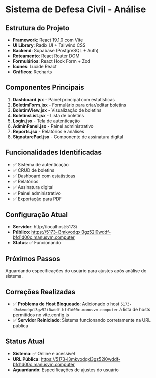 # Sistema de Defesa Civil - Análise

## Estrutura do Projeto
- **Framework**: React 19.1.0 com Vite
- **UI Library**: Radix UI + Tailwind CSS
- **Backend**: Supabase (PostgreSQL + Auth)
- **Roteamento**: React Router DOM
- **Formulários**: React Hook Form + Zod
- **Ícones**: Lucide React
- **Gráficos**: Recharts

## Componentes Principais
1. **Dashboard.jsx** - Painel principal com estatísticas
2. **BoletimForm.jsx** - Formulário para criar/editar boletins
3. **BoletimView.jsx** - Visualização de boletins
4. **BoletinsList.jsx** - Lista de boletins
5. **Login.jsx** - Tela de autenticação
6. **AdminPanel.jsx** - Painel administrativo
7. **Reports.jsx** - Relatórios e análises
8. **SignaturePad.jsx** - Componente de assinatura digital

## Funcionalidades Identificadas
- ✅ Sistema de autenticação
- ✅ CRUD de boletins
- ✅ Dashboard com estatísticas
- ✅ Relatórios
- ✅ Assinatura digital
- ✅ Painel administrativo
- ✅ Exportação para PDF

## Configuração Atual
- **Servidor**: http://localhost:5173/
- **Público**: https://5173-i3mkvodqxl3gz52i0wddf-bfd1d00c.manusvm.computer
- **Status**: ✅ Funcionando

## Próximos Passos
Aguardando especificações do usuário para ajustes após análise do sistema.



## Correções Realizadas
- ✅ **Problema de Host Bloqueado**: Adicionado o host `5173-i3mkvodqxl3gz52i0wddf-bfd1d00c.manusvm.computer` à lista de hosts permitidos no vite.config.js
- ✅ **Servidor Reiniciado**: Sistema funcionando corretamente na URL pública

## Status Atual
- **Sistema**: ✅ Online e acessível
- **URL Pública**: https://5173-i3mkvodqxl3gz52i0wddf-bfd1d00c.manusvm.computer
- **Aguardando**: Especificações de ajustes do usuário

